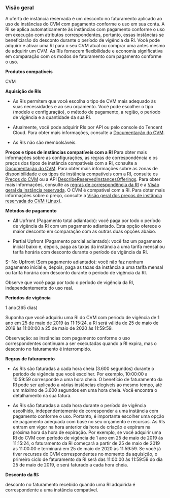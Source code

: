 ### Visão geral

A oferta de instância reservada é um desconto no faturamento aplicado ao uso de instâncias do CVM com pagamento conforme o uso em sua conta. A RI se aplica automaticamente às instâncias com pagamento conforme o uso em execução com atributos correspondentes, portanto, essas instâncias se beneficiarão do desconto durante o período de vigência da RI. Você pode adquirir e ativar uma RI para o seu CVM atual ou comprar uma antes mesmo de adquirir um CVM. As RIs fornecem flexibilidade e economia significativa em comparação com os modos de faturamento com pagamento conforme o uso.

**Produtos compatíveis**

CVM

**Aquisição de RIs**

- As RIs permitem que você escolha o tipo de CVM mais adequado às suas necessidades e ao seu orçamento. Você pode escolher o tipo (modelo e configuração), o método de pagamento, a região, o período de vigência e a quantidade da sua RI.

- Atualmente, você pode adquirir RIs por API ou pelo console do Tencent Cloud. Para obter mais informações, consulte a [Documentação do CVM](https://intl.cloud.tencent.com/document/product/213).

- As RIs não são reembolsáveis.

**Preços e tipos de instâncias compatíveis com a RI**
Para obter mais informações sobre as configurações, as regras de correspondência e os preços dos tipos de instância compatíveis com a RI, consulte a [Documentação do CVM](https://intl.cloud.tencent.com/document/product/213).
Para obter mais informações sobre as zonas de disponibilidade e os tipos de instância compatíveis com a RI, consulte os [Preços do CVM](https://intl.cloud.tencent.com/pricing/cvm) ou a API [DescribeReservedInstancesOfferings](https://intl.cloud.tencent.com/document/product/213/30575). 
Para obter mais informações, consulte as [regras de correspondência da RI](https://intl.cloud.tencent.com/document/product/213/37265) e a [Visão geral da instância reservada](https://intl.cloud.tencent.com/document/product/213/30571).
O CVM é compatível com a RI. Para obter mais informações sobre o preço, consulte a [Visão geral dos preços de instância reservada do CVM (Linux)](https://intl.cloud.tencent.com/document/product/213/30619). 

**Métodos de pagamento**

- All Upfront (Pagamento total adiantado): você paga por todo o período de vigência da RI com um pagamento adiantado. Esta opção oferece o maior desconto em comparação com as outras duas opções abaixo.

- Partial Upfront (Pagamento parcial adiantado): você faz um pagamento inicial baixo e, depois, paga as taxas da instância a uma tarifa mensal ou tarifa horária com desconto durante o período de vigência da RI.

S- No Upfront (Sem pagamento adiantado): você não faz nenhum pagamento inicial e, depois, paga as taxas da instância a uma tarifa mensal ou tarifa horária com desconto durante o período de vigência da RI.

Observe que você paga por todo o período de vigência da RI, independentemente do uso real.

**Períodos de vigência**

1 ano(365 dias)

Suponha que você adquiriu uma RI do CVM com período de vigência de 1 ano em 25 de maio de 2019 às 11:15:24, a RI será válida de 25 de maio de 2019 às 11:00:00 a 25 de maio de 2020 às 11:59:59.

Observação: as instâncias com pagamento conforme o uso correspondentes continuam a ser executadas quando a RI expira, mas o desconto no faturamento é interrompido.

**Regras de faturamento**

- As RIs são faturadas a cada hora cheia (3.600 segundos) durante o período de vigência que você escolher. Por exemplo, 10:00:00 a 10:59:59 corresponde a uma hora cheia. O benefício de faturamento da RI pode ser aplicado a várias instâncias elegíveis ao mesmo tempo, até um máximo de 3.600 segundos em uma hora cheia. Você encontra o detalhamento na sua fatura.

- As RIs são faturadas a cada hora durante o período de vigência escolhido, independentemente de corresponder a uma instância com pagamento conforme o uso. Portanto, é importante escolher uma opção de pagamento adequada com base no seu orçamento e recursos. As RIs entram em vigor na hora anterior da hora de criação e expiram na próxima hora da hora de expiração. Por exemplo, se você adquirir uma RI do CVM com período de vigência de 1 ano em 25 de maio de 2019 às 11:15:24, o faturamento da RI começará a partir de 25 de maio de 2019 às 11:00:00 e terminará em 25 de maio de 2020 às 11:59:59. Se você já tiver recursos do CVM correspondentes no momento da aquisição, o primeiro ciclo de faturamento da RI será das 11:00:00 às 11:59:59 do dia 25 de maio de 2019, e será faturado a cada hora cheia.

**Desconto da RI:**

desconto no faturamento recebido quando uma RI adquirida é correspondente a uma instância compatível.
